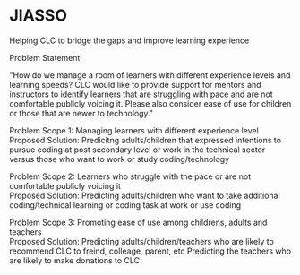 # JIASSO

Helping CLC to bridge the gaps and improve learning experience

Problem Statement:

"How do we manage a room of learners with different experience levels and learning speeds? CLC would like to provide support for mentors and instructors to identify learners that are struggling with pace and are not comfortable publicly voicing it. Please also consider ease of use for children or those that are newer to technology."


Problem Scope 1: Managing learners with different experience level
<br>
Proposed Solution: Predicitng adults/children that expressed intentions to pursue coding at post secondary level or work in the technical sector versus those who want to work or study coding/technology

Problem Scope 2: Learners who struggle with the pace or are not comfortable publicly voicing it
<br>
Proposed Solution: Predicting adults/children who want to take additional coding/technical learning or coding task at work or use coding 

Problem Scope 3: Promoting ease of use among childrens, adults and teachers
<br>
Proposed Solution: Predicting adults/children/teachers who are likely to recommend CLC to freind, colleage, parent, etc
                   Predicting the teachers who are likely to make donations to CLC
